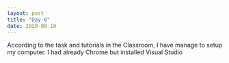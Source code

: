 ```yaml
---
layout: post
title: "Day-0"
date: 2020-08-10
---
```


According to the task and tutorials in  the Classroom, I have manage to setup my computer. I had already Chrome but installed Visual Studio



